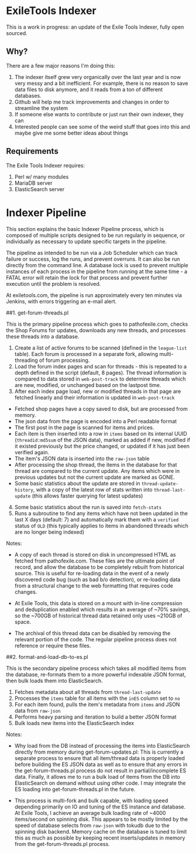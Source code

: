 # ExileTools Indexer

This is a work in progress: an update of the Exile Tools Indexer, fully open sourced.

## Why?

There are a few major reasons I'm doing this:

1. The indexer itself grew very organically over the last year and is now very messy and a bit inefficient. For example, there is no reason to save data files to disk anymore, and it reads from a ton of different databases.
2. Github will help me track improvements and changes in order to streamline the system
3. If someone else wants to contribute or just run their own indexer, they can
4. Interested people can see some of the weird stuff that goes into this and maybe give me some better ideas about things

## Requirements

The Exile Tools Indexer requires:

1. Perl w/ many modules
2. MariaDB server
3. ElasticSearch server

# Indexer Pipeline

This section explains the basic Indexer Pipeline process, which is composed of multiple scripts designed to be run regularly in sequence, or individually as necessary to update specific targets in the pipeline.

The pipeline as intended to be run via a Job Scheduler which can track failure or success, log the runs, and prevent overruns. It can also be run directly from the command line. A database lock is used to prevent multiple instances of each process in the pipeline from running at the same time - a FATAL error will retain the lock for that process and prevent further execution until the problem is resolved.

At exiletools.com, the pipeline is run approximately every ten minutes via Jenkins, with errors triggering an e-mail alert.

##1. get-forum-threads.pl

This is the primary pipeline process which goes to pathofexile.com, checks the Shop Forums for updates, downloads any new threads, and processes these threads into a database.

1. Create a list of active forums to be scanned (defined in the `league-list` table). Each forum is processed in a separate fork, allowing multi-threading of forum processing.
2. Load the forum index pages and scan for threads - this is repeated to a depth defined in the script (default, 8 pages). The thread information is compared to data stored in `web-post-track` to determine threads which are new, modified, or unchanged based on the lastpost time.
3. After each index page load, new or modified threads in that page are fetched linearly and their information is updated in `web-post-track`
* Fetched shop pages have a copy saved to disk, but are processed from memory.
* The json data from the page is encoded into a Perl readable format
* The first post in the page is scanned for items and prices.
* Each item is then inserted into a row in `items` based on its internal UUID (`threadid:md5sum` of the JSON data), marked as added if new, modified if it existed previously but the price changed, or updated if it has just been verified again.
* The item's JSON data is inserted into the `raw-json` table
* After processing the shop thread, the items in the database for that thread are compared to the current update. Any items which were in previous updates but not the current update are marked as GONE.
* Some basic statistics about the update are stored in `thread-update-history`, with a copy of the latest row of stats written into `thread-last-update` (this allows faster querying for latest updates)
4. Some basic statistics about the run is saved into `fetch-stats`
5. Runs a subroutine to find any items which have not been updated in the last X days (default: 7) and automatically mark them with a `verified` status of `OLD` (this typically applies to items in abandoned threads which are no longer being indexed)

Notes:

* A copy of each thread is stored on disk in uncompressed HTML as fetched from pathofexile.com. These files are the ultimate point of record, and allow the database to be completely rebuilt from historical source. This is useful for re-loading data in the event of a newly discovered code bug (such as bad b/o detection), or re-loading data from a structural change to the web formatting that requires code changes.

* At Exile Tools, this data is stored on a mount with in-line compression and deduplication enabled which results in an average of ~70% savings, so the ~700GB of historical thread data retained only uses ~210GB of space.

* The archival of this thread data can be disabled by removing the relevant portion of the code. The regular pipeline process does not reference or require these files.

##2. format-and-load-db-to-es.pl

This is the secondary pipeline process which takes all modified items from the database, re-formats them to a more powerful indexable JSON format, then bulk loads them into ElasticSearch.

1. Fetches metadata about all threads from `thread-last-update` 
2. Processes the `items` table for all items with the `inES` column set to `no`
3. For each item found, pulls the item's metadata from `items` and JSON data from `raw-json`
4. Performs heavy parsing and iteration to build a better JSON format
5. Bulk loads new items into the ElasticSearch index

Notes:

* Why load from the DB instead of processing the items into ElasticSearch directly from memory during get-forum-updates.pl: This is currently a separate process to ensure that all item/thread data is properly loaded before building the ES JSON data as well as to ensure that any errors in the get-forum-threads.pl process do not result in partial/incomplete ES data. Finally, it allows me to run a bulk load of items from the DB into ElasticSearch on demand without using other code. I may integrate the ES loading into get-forum-threads.pl in the future.

* This process is multi-fork and bulk capable, with loading speed depending primarily on IO and tuning of the ES instance and database. At Exile Tools, I achieve an average bulk loading rate of ~4000 items/second on spinning disk. This appears to be mostly limited by the speed of database selects from `raw-json` with tokudb due to the spinning disk backend. Memory cache on the database is tuned to limit this as much as possible by keeping recent inserts/updates in memory from the get-forum-threads.pl process.
